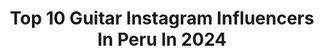 ---
title: Top 10 Guitar Instagram Influencers In Peru In 2024
description: >-
  Find top guitar Instagram influencers in Peru in 2024. Most popular hashtags: #cover #music #argentina.
platform: Instagram
hits: 37
text_top: Discover the most popular Instagram influencers on inBeat.
text_bottom: inBeat has 37 Instagram influencers like this in Peru for you to work with.
profiles:
  - username: "sanderalex1"
    fullname: >-
      Sander Alex
    bio: >-
      Guitarrista • Prod Musical • Creador Contenido 🇵🇪 🎸 @difoniaperu, @lajoyarock y Solista 🤝 #Amphenol, @leatherstraps.co 🚨70% dscto en mi curso!👇🏼
    location: "Peru"
    followers: 108218
    engagement: 476
    commentsToLikes: 0.016696
    id: ckf5xlcqvw30b0j23titq5a6k
    verified: false
    hashtags: "#lespaulcustom, #gibsoncustom, #gibsonguitars, #guitarsolo"
  - username: "caro.alurralde"
    fullname: >-
      Carolina Alurralde❤️
    bio: >-
      Mamá de las mellis más hermosas del mundo Actriz Cantante Guitarrista Escritora CaballoVerde Yenge Tóxica
    location: "Peru"
    followers: 27517
    engagement: 494
    commentsToLikes: 0.058385
    id: ck55m51td38kn0i11zv1h9asj
    verified: false
    hashtags: "#saltbae, #slumdogproject, #art, #istanbul"
  - username: "lula_bertoldi"
    fullname: >-
      Lula Bertoldi
    bio: >-
      Mamá / Cantante y Guitarrista de @eruca_sativa / Lic. en RRPPII / Ministra del Interior de Si Misma / En proceso de deconstrucción
    location: "Peru"
    followers: 146664
    engagement: 707
    commentsToLikes: 0.020175
    id: ck0uefpp6l8xv0i19inb5wmvf
    verified: true
    hashtags: "#quesealey"
  - username: "chachoramosoficial"
    fullname: >-
      Chacho Ramos
    bio: >-
      Músico y compositor de Uruguay. Premio Graffiti, discos de oro y platino, multipremiado guitarrista y cantante, Ciudadano Ilustre de dpto.de Florida
    location: "Peru"
    followers: 29021
    engagement: 563
    commentsToLikes: 0.024392
    id: ck602l8muhtkv0i14gyi8t81e
    verified: false
    hashtags: "#losamosdelswing, #cancionesbonitas, #carnaval2020"
  - username: "mariadlamusic"
    fullname: >-
      𝕄𝕒𝕣𝕚𝕒 𝕕𝕖 𝕝𝕠𝕤 𝔸𝕟𝕘𝕖𝕝𝕖𝕤
    bio: >-
      ▪︎Cantante de Musica Llanera 🎤 y Musico en Formación (Maracas, Guitarra y Cuatro) ▪︎Tengo 8 años 🤠 ▪︎Venezolana 💛💙❤ en 🇺🇸 #mariadlamusic #mdla_musica
    location: "Peru"
    followers: 22498
    engagement: 212
    commentsToLikes: 0.028017
    id: ck5bx0uwimsj50i11muqtjoax
    verified: false
    hashtags: "#hermandadllanera, #mariadlamusic, #joropoparaelmundo, #jhcarneenvaraalallanera"
  - username: "nahupennisi"
    fullname: >-
      Nahuel Pennisi
    bio: >-
      Cantante y Guitarrista Argentino 🇦🇷 Nuevo Álbum 💧 R E N A C E R 💧 ⬇️
    location: "Peru"
    followers: 159780
    engagement: 155
    commentsToLikes: 0.027965
    id: ck0w3oq03uhlz0i19jm7qyg9g
    verified: true
    hashtags: "#tinku, #quedateencasa, #nahuelpennisi, #renacer"
  - username: "carmencitavaldesoficial"
    fullname: >-
      Carmencita Valdés
    bio: >-
      Folclorista, cantante, guitarrista y compositora Con más de 20 años de trayectoria en Chile y el Extranjero. carmencitavaldes@hotmail.com 🇨🇱🌹🐴🎤
    location: "Peru"
    followers: 19453
    engagement: 271
    commentsToLikes: 0.019744
    id: ck8t0p26gsroo0j785qn1sr6c
    verified: false
    hashtags: "#hazloporellos, #carmencitavaldes, #2019, #cuarentena"
  - username: "lolitaa29ok"
    fullname: >-
      LOLA SANTILLÁN
    bio: >-
      🇦🇷| 16 años desde Buenos Aires, Argentina. 💖| cantante en formación . 📤| losantillan29@gmail.com 👇🏼🎵MI CANAL DE YOUTUBE
    location: "Peru"
    followers: 64001
    engagement: 1117
    commentsToLikes: 0.159160
    id: ckaov2d8h2tj60i786j9z7ida
    verified: false
    hashtags: "#cover, #guitarra, #cuarentena, #latina"
  - username: "laru.singer"
    fullname: >-
      Lara Singer
    bio: >-
      ~ sɪ, sɪɴɢᴇʀ ᴇs ᴍɪ ᴀᴘᴇʟʟɪᴅᴏ :) ~ 🅱🆄🅴🅽🅾🆂 🅰🅸🆁🅴🆂, 🅰🆁🅶🅴🅽🆃🅸🅽🅰 ~ Cantante y Actriz 🎤🎭 ~ C̲o̲n̲t̲a̲c̲t̲o̲ : Larasingermusica@gmail.com
    location: "Peru"
    followers: 15701
    engagement: 847
    commentsToLikes: 0.099862
    id: ck5hlq092kn060i11sxkjdemj
    verified: false
    hashtags: "#vdmcomparte, #cdicover, #music, #guitar"
  - username: "maxi.music_"
    fullname: >-
      MAXI • MUSIC
    bio: >-
      ✨Cantante en progreso ✨ Videos semanales Córdobess Tiktok: maximusic_ YouTube:👇
    location: "Peru"
    followers: 32558
    engagement: 1469
    commentsToLikes: 0.045893
    id: ckaovlh1a52l60i789qmbn6bs
    verified: false
    hashtags: "#coversong, #argentina, #music, #guitarra"
---